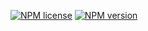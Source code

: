 [![NPM license](https://img.shields.io/npm/l/eslint-plugin-markdown-preferences.svg)](https://www.npmjs.com/package/eslint-plugin-markdown-preferences)
[![NPM version](https://img.shields.io/npm/v/eslint-plugin-markdown-preferences.svg)](https://www.npmjs.com/package/eslint-plugin-markdown-preferences)
